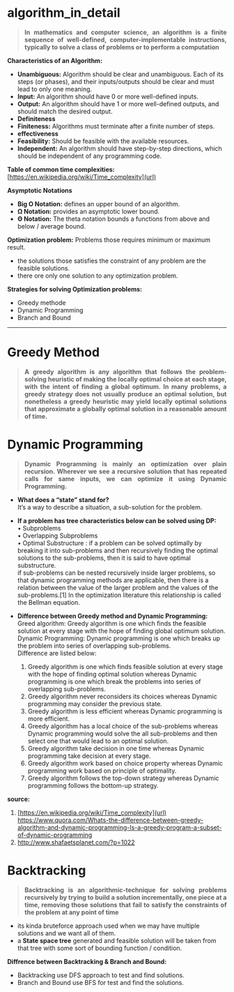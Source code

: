 # algorithm_in_detail
>**<p align="justify">In mathematics and computer science, an algorithm is a finite sequence of well-defined, computer-implementable instructions, typically to solve a class of problems or to perform a computation<p/>**

**Characteristics of an Algorithm:**
- **Unambiguous:** Algorithm should be clear and unambiguous. Each of its steps (or phases), and their inputs/outputs should be clear and    must lead to only one meaning.
- **Input:** An algorithm should have 0 or more well-defined inputs.
- **Output:** An algorithm should have 1 or more well-defined outputs, and should match the desired output.
- **Definiteness** 
- **Finiteness:** Algorithms must terminate after a finite number of steps.
- **effectiveness**
- **Feasibility:**  Should be feasible with the available resources.
- **Independent:**  An algorithm should have step-by-step directions, which should be independent of any programming code.

**Table of common time complexities:**
[https://en.wikipedia.org/wiki/Time_complexity](url)

**Asymptotic Notations**
- **Big O Notation:** defines an upper bound of an algorithm.
- **Ω Notation:** provides an asymptotic lower bound.
- **Θ Notation:** The theta notation bounds a functions from above and below / average bound.

**Optimization problem:** Problems those requires minimum or maximum result.
- the solutions those satisfies the constraint of any problem are the feasible solutions.
- there ore only one solution to any optimization problem. 

**Strategies for solving Optimization problems:**
- Greedy methode
- Dynamic Programming 
- Branch and Bound

------------------------------------------------------------------------------------------------------------------------------------------
# Greedy Method
>**<p align="justify">A greedy algorithm is any algorithm that follows the problem-solving heuristic of making the locally optimal choice at each stage, with the intent of finding a global optimum. In many problems, a greedy strategy does not usually produce an optimal solution, but nonetheless a greedy heuristic may yield locally optimal solutions that approximate a globally optimal solution in a reasonable amount of time.<p/>**

# Dynamic Programming
>**<p align="justify">Dynamic Programming is mainly an optimization over plain recursion. Wherever we see a recursive solution that has repeated calls for same inputs, we can optimize it using Dynamic Programming.<p/>**

- **What does a “state” stand for?**<br>
  It’s a way to describe a situation, a sub-solution for the problem.
- **If a problem has tree characteristics below can be solved using DP:**<br>
  •	Subproblems<br>
  •	Overlapping Subproblems<br>
  •	Optimal Substructure : if a problem can be solved optimally by breaking it into sub-problems and then recursively finding the     optimal solutions to the sub-problems, then it is said to have optimal substructure.<br> if sub-problems can be nested recursively    inside larger problems, so that dynamic programming methods are applicable, then there is a   relation between the value of the larger problem and the values of the sub-problems.[1] In the optimization literature this     relationship is called the Bellman equation.<br>

- **Difference between Greedy method and Dynamic Programming:**<br>
    Greed algorithm: Greedy algorithm is one which finds the feasible solution at every stage with the hope of finding global optimum    solution.<br>
   Dynamic Programming: Dynamic programming is one which breaks up the problem into series of overlapping sub-problems.<br>
   Difference are listed below:<br>
   1.	Greedy algorithm is one which finds feasible solution at every stage with the hope of finding optimal solution whereas Dynamic   programming is one which break the problems into series of overlapping sub-problems.
   2.	Greedy algorithm never reconsiders its choices whereas Dynamic programming may consider the previous state.
   3.	Greedy algorithm is less efficient whereas Dynamic programming is more efficient.
   4.	Greedy algorithm has a local choice of the sub-problems whereas Dynamic programming would solve the all sub-problems and then select one that would lead to an optimal solution.
   5.	Greedy algorithm take decision in one time whereas Dynamic programming take decision at every stage.
   6.	Greedy algorithm work based on choice property whereas Dynamic programming work based on principle of optimality.
   7.	Greedy algorithm follows the top-down strategy whereas Dynamic programming follows the bottom-up strategy.

**source:**
01. [https://en.wikipedia.org/wiki/Time_complexity](url)
https://www.quora.com/Whats-the-difference-between-greedy-algorithm-and-dynamic-programming-Is-a-greedy-program-a-subset-of-dynamic-programming
02. http://www.shafaetsplanet.com/?p=1022

# Backtracking
>**<p align="justify">Backtracking is an algorithmic-technique for solving problems recursively by trying to build a solution incrementally, one piece at a time, removing those solutions that fail to satisfy the constraints of the problem at any point of time<p/>**
 - its kinda bruteforce approach used when we may have multiple solutions and we want all of them.
 - a **State space tree** generated and feasible solution will be taken from that tree with some sort of bounding function / condition.
 
 **Diffrence between Backtracking & Branch and Bound:**
 - Backtracking use DFS approach to test and find solutions.
 - Branch and Bound use BFS for test and find the solutions.
